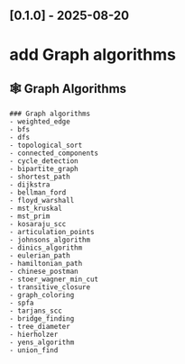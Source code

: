## [0.1.0] - 2025-08-20
# add Graph algorithms

## 🕸️ Graph Algorithms

	### Graph algorithms
	- weighted_edge
	- bfs
	- dfs
	- topological_sort
	- connected_components
	- cycle_detection
	- bipartite_graph
	- shortest_path
	- dijkstra
	- bellman_ford
	- floyd_warshall
	- mst_kruskal
	- mst_prim
	- kosaraju_scc
	- articulation_points
	- johnsons_algorithm
	- dinics_algorithm
	- eulerian_path
	- hamiltonian_path
	- chinese_postman
	- stoer_wagner_min_cut
	- transitive_closure
	- graph_coloring
	- spfa
	- tarjans_scc
	- bridge_finding
	- tree_diameter
	- hierholzer
	- yens_algorithm
	- union_find

